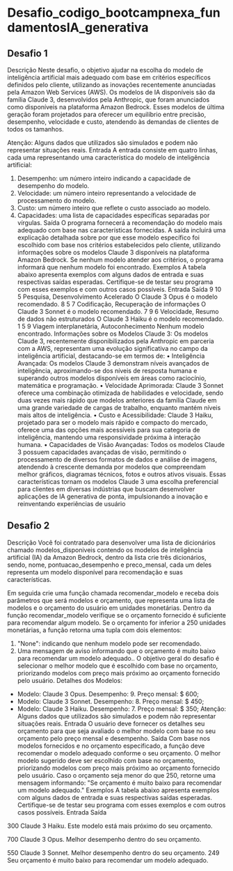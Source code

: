 # Desafio_codigo_bootcampnexa_fundamentosIA_generativa
## Desafio 1
Descrição
Neste desafio, o objetivo ajudar na escolha do modelo de inteligência artificial mais adequado com base em critérios específicos definidos pelo cliente, utilizando as inovações recentemente anunciadas pela Amazon Web Services (AWS). Os modelos de IA disponíveis são da família Claude 3, desenvolvidos pela Anthropic, que foram anunciados como disponíveis na plataforma Amazon Bedrock. Esses modelos de última geração foram projetados para oferecer um equilíbrio entre precisão, desempenho, velocidade e custo, atendendo às demandas de clientes de todos os tamanhos.

Atenção:
Alguns dados que utilizados são simulados e podem não representar situações reais.
Entrada
A entrada consiste em quatro linhas, cada uma representando uma característica do modelo de inteligência artificial:
1. Desempenho: um número inteiro indicando a capacidade de desempenho do modelo.
2. Velocidade: um número inteiro representando a velocidade de processamento do modelo.
3. Custo: um número inteiro que reflete o custo associado ao modelo.
4. Capacidades: uma lista de capacidades específicas separadas por vírgulas.
Saída
O programa fornecerá a recomendação do modelo mais adequado com base nas características fornecidas. A saída incluirá uma explicação detalhada sobre por que esse modelo específico foi escolhido com base nos critérios estabelecidos pelo cliente, utilizando informações sobre os modelos Claude 3 disponíveis na plataforma Amazon Bedrock. Se nenhum modelo atender aos critérios, o programa informará que nenhum modelo foi encontrado.
Exemplos
A tabela abaixo apresenta exemplos com alguns dados de entrada e suas respectivas saídas esperadas. Certifique-se de testar seu programa com esses exemplos e com outros casos possíveis.
Entrada	Saída
9
10
5
Pesquisa, Desenvolvimento Acelerado	O Claude 3 Opus é o modelo recomendado.
8
5
7
Codificação, Recuperação de informações	O Claude 3 Sonnet é o modelo recomendado.
7
9
6
Velocidade, Resumo de dados não estruturados	O Claude 3 Haiku é o modelo recomendado.
1
5
9
Viagem interplanetária, Autoconhecimento	Nenhum modelo encontrado.
Informações sobre os Modelos Claude 3:
Os modelos Claude 3, recentemente disponibilizados pela Anthropic em parceria com a AWS, representam uma evolução significativa no campo da inteligência artificial, destacando-se em termos de:
•	Inteligência Avançada: Os modelos Claude 3 demonstram níveis avançados de inteligência, aproximando-se dos níveis de resposta humana e superando outros modelos disponíveis em áreas como raciocínio, matemática e programação.
•	Velocidade Aprimorada: Claude 3 Sonnet oferece uma combinação otimizada de habilidades e velocidade, sendo duas vezes mais rápido que modelos anteriores da família Claude em uma grande variedade de cargas de trabalho, enquanto mantém níveis mais altos de inteligência.
•	Custo e Acessibilidade: Claude 3 Haiku, projetado para ser o modelo mais rápido e compacto do mercado, oferece uma das opções mais acessíveis para sua categoria de inteligência, mantendo uma responsividade próxima à interação humana.
•	Capacidades de Visão Avançadas: Todos os modelos Claude 3 possuem capacidades avançadas de visão, permitindo o processamento de diversos formatos de dados e análise de imagens, atendendo à crescente demanda por modelos que compreendam melhor gráficos, diagramas técnicos, fotos e outros ativos visuais.
Essas características tornam os modelos Claude 3 uma escolha preferencial para clientes em diversas indústrias que buscam desenvolver aplicações de IA generativa de ponta, impulsionando a inovação e reinventando experiências de usuário

## Desafio 2

Descrição
Você foi contratado para desenvolver uma lista de dicionários chamado modelos_disponiveis contendo os modelos de inteligência artificial (IA) da Amazon Bedrock, dentro da lista crie três dicionários, sendo, nome, pontuacao_desempenho e preco_mensal, cada um deles representa um modelo disponível para recomendação e suas características.

Em seguida crie uma função chamada recomendar_modelo e receba dois parâmetros que será modelos e orçamento, que representa uma lista de modelos e o orçamento do usuário em unidades monetárias. Dentro da função recomendar_modelo verifique se o orçamento fornecido é suficiente para recomendar algum modelo. Se o orçamento for inferior a 250 unidades monetárias, a função retorna uma tupla com dois elementos:

1. "None": indicando que nenhum modelo pode ser recomendado.
2. Uma mensagem de aviso informando que o orçamento é muito baixo para recomendar um modelo adequado..
O objetivo geral do desafio é selecionar o melhor modelo que é escolhido com base no orçamento, priorizando modelos com preço mais próximo ao orçamento fornecido pelo usuário.
Detalhes dos Modelos:
- Modelo: Claude 3 Opus. Desempenho: 9. Preço mensal: $ 600;
- Modelo: Claude 3 Sonnet. Desempenho: 8. Preço mensal: $ 450;
- Modelo: Claude 3 Haiku. Desempenho: 7. Preço mensal: $ 350;
Atenção:
Alguns dados que utilizados são simulados e podem não representar situações reais.
Entrada
O usuário deve fornecer os detalhes seu orçamento para que seja avaliado o melhor modelo com base no seu orçamento pelo preço mensal e desempenho.
Saída
Com base nos modelos fornecidos e no orçamento especificado, a função deve recomendar o modelo adequado conforme o seu orçamento. O melhor modelo sugerido deve ser escolhido com base no orçamento, priorizando modelos com preço mais próximo ao orçamento fornecido pelo usuário. Caso o orçamento seja menor do que 250, retorne uma mensagem informando: "Se orçamento é muito baixo para recomendar um modelo adequado."
Exemplos
A tabela abaixo apresenta exemplos com alguns dados de entrada e suas respectivas saídas esperadas. Certifique-se de testar seu programa com esses exemplos e com outros casos possíveis.
Entrada	Saída

300	Claude 3 Haiku. Este modelo está mais próximo do seu orçamento.

700	Claude 3 Opus. Melhor desempenho dentro do seu orçamento.

550	Claude 3 Sonnet. Melhor desempenho dentro do seu orçamento.
249	Seu orçamento é muito baixo para recomendar um modelo adequado.



